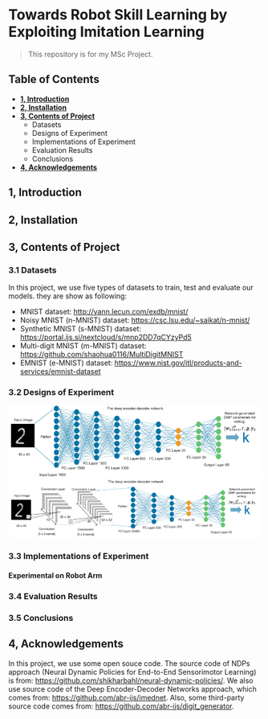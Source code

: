 # Towards Robot Skill Learning by Exploiting Imitation Learning
>  This repository is for my MSc Project.

## Table of Contents
- **[1, Introduction](#introduction)**
- **[2, Installation](#installation)**
- **[3, Contents of Project](#project)**
  - Datasets
  - Designs of Experiment
  - Implementations of Experiment
  - Evaluation Results
  - Conclusions
- **[4, Acknowledgements](#3)**

## 1, Introduction <a name="introduction"></a>

## 2, Installation <a name="installation"></a>

## 3, Contents of Project <a name="project"></a>

### 3.1 Datasets
In this project, we use five types of datasets to train, test and evaluate our models. they are show as following:
- MNIST dataset: http://yann.lecun.com/exdb/mnist/
- Noisy MNIST (n-MNIST) dataset: https://csc.lsu.edu/~saikat/n-mnist/
- Synthetic MNIST (s-MNIST) dataset: https://portal.ijs.si/nextcloud/s/mnp2DD7qCYzyPd5
- Multi-digit MNIST (m-MNIST) dataset: https://github.com/shaohua0116/MultiDigitMNIST
- EMNIST (e-MNIST) dataset: https://www.nist.gov/itl/products-and-services/emnist-dataset
### 3.2 Designs of Experiment
![dnn-dmp](architectures/DNN-DMP.png)
![dnn-dmp](architectures/CNN-DMP.png) 

### 3.3 Implementations of Experiment


#### Experimental on Robot Arm


### 3.4 Evaluation Results

### 3.5 Conclusions


## 4, Acknowledgements <a name="3"></a>
In this project, we use some open souce code. The source code of NDPs approach (Neural Dynamic Policies for End-to-End Sensorimotor Learning) is from: https://github.com/shikharbahl/neural-dynamic-policies/. We also use source code of the Deep Encoder-Decoder Networks approach, which comes from: https://github.com/abr-ijs/imednet. Also, some third-party source code comes from: https://github.com/abr-ijs/digit_generator.
